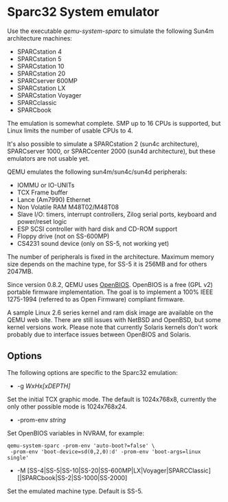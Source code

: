 Sparc32 System emulator
=======================

Use the executable *qemu-system-sparc* to simulate the following Sun4m
architecture machines:

 * SPARCstation 4
 * SPARCstation 5
 * SPARCstation 10
 * SPARCstation 20
 * SPARCserver 600MP
 * SPARCstation LX
 * SPARCstation Voyager
 * SPARCclassic
 * SPARCbook

The emulation is somewhat complete. SMP up to 16 CPUs is supported,
but Linux limits the number of usable CPUs to 4.

It's also possible to simulate a SPARCstation 2 (sun4c architecture),
SPARCserver 1000, or SPARCcenter 2000 (sun4d architecture), but these
emulators are not usable yet.

QEMU emulates the following sun4m/sun4c/sun4d peripherals:

 * IOMMU or IO-UNITs
 * TCX Frame buffer
 * Lance (Am7990) Ethernet
 * Non Volatile RAM M48T02/M48T08
 * Slave I/O: timers, interrupt controllers, Zilog serial ports, keyboard and
   power/reset logic
 * ESP SCSI controller with hard disk and CD-ROM support
 * Floppy drive (not on SS-600MP)
 * CS4231 sound device (only on SS-5, not working yet)

The number of peripherals is fixed in the architecture.  Maximum memory size
depends on the machine type, for SS-5 it is 256MB and for others 2047MB.

Since version 0.8.2, QEMU uses [OpenBIOS](http://www.openbios.org/). OpenBIOS
is a free (GPL v2) portable firmware implementation. The goal is to implement a
100% IEEE 1275-1994 (referred to as Open Firmware) compliant firmware.

A sample Linux 2.6 series kernel and ram disk image are available on the QEMU
web site. There are still issues with NetBSD and OpenBSD, but some kernel
versions work. Please note that currently Solaris kernels don't work probably
due to interface issues between OpenBIOS and Solaris.

Options
-------

The following options are specific to the Sparc32 emulation:

 * -g *WxHx[xDEPTH]*

Set the initial TCX graphic mode. The default is 1024x768x8, currently the only
other possible mode is 1024x768x24.

 * -prom-env *string*

Set OpenBIOS variables in NVRAM, for example:

    qemu-system-sparc -prom-env 'auto-boot?=false' \
     -prom-env 'boot-device=sd(0,2,0):d' -prom-env 'boot-args=linux single'

 * -M [SS-4|SS-5|SS-10|SS-20|SS-600MP|LX|Voyager|SPARCClassic] [|SPARCbook|SS-2|SS-1000|SS-2000]

Set the emulated machine type. Default is SS-5.

